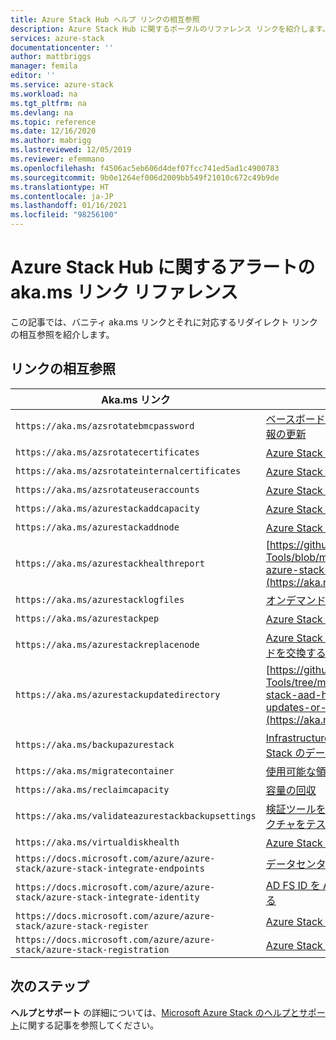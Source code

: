 ```yaml
---
title: Azure Stack Hub ヘルプ リンクの相互参照
description: Azure Stack Hub に関するポータルのリファレンス リンクを紹介します。
services: azure-stack
documentationcenter: ''
author: mattbriggs
manager: femila
editor: ''
ms.service: azure-stack
ms.workload: na
ms.tgt_pltfrm: na
ms.devlang: na
ms.topic: reference
ms.date: 12/16/2020
ms.author: mabrigg
ms.lastreviewed: 12/05/2019
ms.reviewer: efemmano
ms.openlocfilehash: f4506ac5eb606d4def07fcc741ed5ad1c4900783
ms.sourcegitcommit: 9b0e1264ef006d2009bb549f21010c672c49b9de
ms.translationtype: HT
ms.contentlocale: ja-JP
ms.lasthandoff: 01/16/2021
ms.locfileid: "98256100"
---
```

# <a name="alerts-akams-link-reference-for-azure-stack-hub"></a>Azure Stack Hub に関するアラートの aka.ms リンク リファレンス

この記事では、バニティ aka.ms リンクとそれに対応するリダイレクト リンクの相互参照を紹介します。

## <a name="link-cross-reference"></a>リンクの相互参照

| Aka.ms リンク | [アーティクル] |
| --- | --- |
| `https://aka.ms/azsrotatebmcpassword` | [ベースボード管理コントローラー (BMC) の資格情報の更新](../../operator/azure-stack-rotate-secrets.md#update-the-bmc-credential) |
| `https://aka.ms/azsrotatecertificates` | [Azure Stack でシークレットをローテーションする](../../operator/azure-stack-rotate-secrets.md) |
| `https://aka.ms/azsrotateinternalcertificates` | [Azure Stack でシークレットをローテーションする](../../operator/azure-stack-rotate-secrets.md) |
| `https://aka.ms/azsrotateuseraccounts` | [Azure Stack でシークレットをローテーションする](../../operator/azure-stack-rotate-secrets.md) |
| `https://aka.ms/azurestackaddcapacity` | [Azure Stack のスケール ユニット ノードを追加する](../../operator/azure-stack-add-scale-node.md) |
| `https://aka.ms/azurestackaddnode` | [Azure Stack のスケール ユニット ノードを追加する](../../operator/azure-stack-add-scale-node.md) |
| `https://aka.ms/azurestackhealthreport` | [https://github.com/Azure/AzureStack-Tools/blob/master/Identity/README.md#retrieve-azure-stack-identity-health-report](https://aka.ms/aa708dy) |
| `https://aka.ms/azurestacklogfiles` | [オンデマンドで Azure Stack 診断ログを収集する](../../operator/diagnostic-log-collection.md) |
| `https://aka.ms/azurestackpep` | [Azure Stack で特権エンドポイントを使用する](../../operator/azure-stack-privileged-endpoint.md) |
| `https://aka.ms/azurestackreplacenode` | [Azure Stack 統合システムのスケール ユニット ノードを交換する](../../operator/azure-stack-replace-node.md) |
| `https://aka.ms/azurestackupdatedirectory` | [https://github.com/Azure/AzureStack-Tools/tree/master/Identity#updating-the-azure-stack-aad-home-directory-after-installing-updates-or-new-resource-providers](https://aka.ms/aa700j2) |
| `https://aka.ms/backupazurestack` | [Infrastructure Backup サービスを使用した Azure Stack のデータの回復](../../operator/azure-stack-backup-infrastructure-backup.md) |
| `https://aka.ms/migratecontainer` | [使用可能な領域を管理する](../../operator/azure-stack-manage-storage-shares.md#manage-available-space) |
| `https://aka.ms/reclaimcapacity` | [容量の回収](../../operator/azure-stack-manage-storage-accounts.md#reclaim) |
| `https://aka.ms/validateazurestackbackupsettings` | [検証ツールを実行してネットワーク インフラストラクチャをテストする](../../operator/azure-stack-diagnostic-test.md#run-validation-tool-to-test-infrastructure-backup-settings) |
| `https://aka.ms/virtualdiskhealth` | [Azure Stack の物理ディスクを交換する](../../operator/azure-stack-replace-disk.md) |
| `https://docs.microsoft.com/azure/azure-stack/azure-stack-integrate-endpoints` | [データセンターに Azure Stack サービスを発行する](../../operator/azure-stack-integrate-endpoints.md) |
| `https://docs.microsoft.com/azure/azure-stack/azure-stack-integrate-identity` | [AD FS ID を Azure Stack データセンターに統合する](../../operator/azure-stack-integrate-identity.md) |
| `https://docs.microsoft.com/azure/azure-stack/azure-stack-register` | [Azure Stack を Azure に登録する](../../operator/azure-stack-registration.md) |
| `https://docs.microsoft.com/azure/azure-stack/azure-stack-registration` | [Azure Stack を Azure に登録する](../../operator/azure-stack-registration.md) |

## <a name="next-steps"></a>次のステップ

**ヘルプとサポート** の詳細については、[Microsoft Azure Stack のヘルプとサポート](../../operator/azure-stack-help-and-support-overview.md)に関する記事を参照してください。